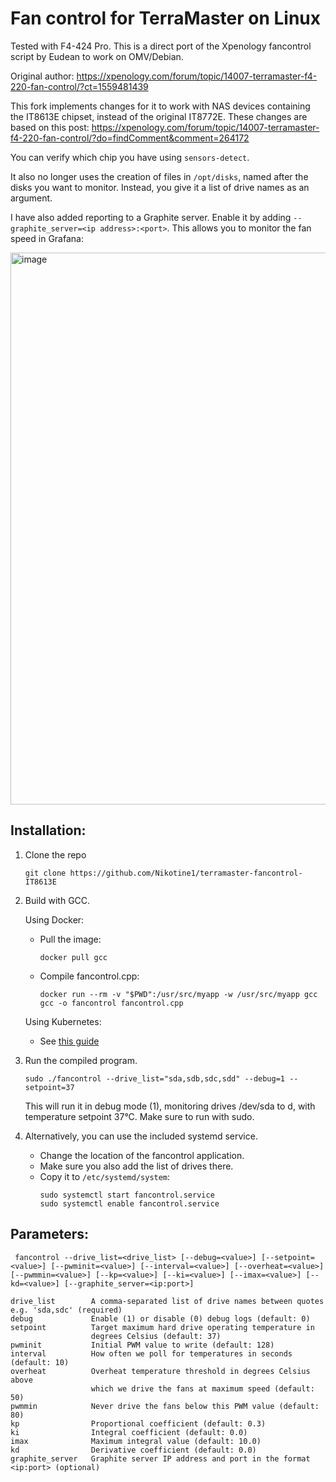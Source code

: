 # Fan control for TerraMaster on Linux

Tested with F4-424 Pro. This is a direct port of the Xpenology fancontrol script by Eudean to work on OMV/Debian.

Original author: https://xpenology.com/forum/topic/14007-terramaster-f4-220-fan-control/?ct=1559481439

This fork implements changes for it to work with NAS devices containing the IT8613E chipset, instead of the original IT8772E.
These changes are based on this post: https://xpenology.com/forum/topic/14007-terramaster-f4-220-fan-control/?do=findComment&comment=264172

You can verify which chip you have using ``sensors-detect``.

It also no longer uses the creation of files in ``/opt/disks``, named after the disks you want to monitor.
Instead, you give it a list of drive names as an argument.

I have also added reporting to a Graphite server.
Enable it by adding ``--graphite_server=<ip address>:<port>``.
This allows you to monitor the fan speed in Grafana:

<img width="883" alt="image" src="https://github.com/Nikotine1/terramaster-fancontrol-IT8613E/assets/1538384/a89e8c9d-1ada-490a-b380-9101bc4fa552">

## Installation:
1. Clone the repo
   ```
   git clone https://github.com/Nikotine1/terramaster-fancontrol-IT8613E
   ```

2. Build with GCC.

   Using Docker:
   - Pull the image:
     ```
     docker pull gcc
     ```
   - Compile fancontrol.cpp:
     ```
     docker run --rm -v "$PWD":/usr/src/myapp -w /usr/src/myapp gcc gcc -o fancontrol fancontrol.cpp
     ```

   Using Kubernetes:
   - See [this guide](https://www.niek.be/2024/06/02/compiling-c-with-gcc-in-kubernetes-container)

3. Run the compiled program.
   ```
   sudo ./fancontrol --drive_list="sda,sdb,sdc,sdd" --debug=1 --setpoint=37
   ```
   This will run it in debug mode (1), monitoring drives /dev/sda to d, with temperature setpoint 37°C. Make sure to run with sudo.

4. Alternatively, you can use the included systemd service.
   - Change the location of the fancontrol application.
   - Make sure you also add the list of drives there.
   - Copy it to `/etc/systemd/system`:
     ```
     sudo systemctl start fancontrol.service
     sudo systemctl enable fancontrol.service
     ```

## Parameters:
```
 fancontrol --drive_list=<drive_list> [--debug=<value>] [--setpoint=<value>] [--pwminit=<value>] [--interval=<value>] [--overheat=<value>] [--pwmmin=<value>] [--kp=<value>] [--ki=<value>] [--imax=<value>] [--kd=<value>] [--graphite_server=<ip:port>]

drive_list        A comma-separated list of drive names between quotes e.g. 'sda,sdc' (required)
debug             Enable (1) or disable (0) debug logs (default: 0)
setpoint          Target maximum hard drive operating temperature in
                  degrees Celsius (default: 37)
pwminit           Initial PWM value to write (default: 128)
interval          How often we poll for temperatures in seconds (default: 10)
overheat          Overheat temperature threshold in degrees Celsius above
                  which we drive the fans at maximum speed (default: 50)
pwmmin            Never drive the fans below this PWM value (default: 80)
kp                Proportional coefficient (default: 0.3)
ki                Integral coefficient (default: 0.0)
imax              Maximum integral value (default: 10.0)
kd                Derivative coefficient (default: 0.0)
graphite_server   Graphite server IP address and port in the format <ip:port> (optional)
```
